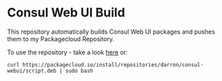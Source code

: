 Consul Web UI Build
============

This repository automatically builds Consul Web UI packages and pushes them to my Packagecloud Repository.

To use the repository - take a look [here](https://packagecloud.io/darron/consul-webui/install) or:

`curl https://packagecloud.io/install/repositories/darron/consul-webui/script.deb | sudo bash`
